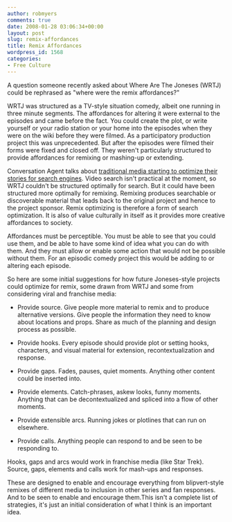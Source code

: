 ```yaml
---
author: robmyers
comments: true
date: 2008-01-28 03:06:34+00:00
layout: post
slug: remix-affordances
title: Remix Affordances
wordpress_id: 1568
categories:
- Free Culture
---
```


A question someone recently asked about Where Are The Joneses (WRTJ) could be rephrased as "where were the remix affordances?"  
  
WRTJ was structured as a TV-style situation comedy, albeit one running in three minute segments. The affordances for altering it were external to the episodes and came before the fact. You could create the plot, or write yourself or your radio station or your home into the episodes when they were on the wiki before they were filmed. As a participatory production project this was unprecedented. But after the episodes were filmed their forms were fixed and closed off. They weren't particularly structured to provide affordances for remixing or mashing-up or extending.  
  
Conversation Agent talks about [traditional media starting to optimize their stories for search engines](http://www.conversationagent.com/2008/01/the-role-of-the.html). Video search isn't practical at the moment, so WRTJ couldn't be structured optimally for search. But it could have been structured more optimally for remixing. Remixing produces searchable or discoverable material that leads back to the original project and hence to the project sponsor. Remix optimizing is therefore a form of search optimization. It is also of value culturally in itself as it provides more creative affordances to society.  
  
Affordances must be perceptible. You must be able to see that you could use them, and be able to have some kind of idea what you can do with them. And they must allow or enable some action that would not be possible without them. For an episodic comedy project this would be adding to or altering each episode.  
  
So here are some initial suggestions for how future Joneses-style projects could optimize for remix, some drawn from WRTJ and some from considering viral and franchise media:  


  

  * Provide source. Give people more material to remix and to produce alternative versions. Give people the information they need to know about locations and props. Share as much of the planning and design process as possible.
  

  * Provide hooks. Every episode should provide plot or setting hooks, characters, and visual material for extension, recontextualization and response.
  

  * Provide gaps. Fades, pauses, quiet moments. Anything other content could be inserted into.
  

  * Provide elements. Catch-phrases, askew looks, funny moments. Anything that can be decontextualized and spliced into a flow of other moments.
  

  * Provide extensible arcs. Running jokes or plotlines that can run on elsewhere.
  

  * Provide calls. Anything people can respond to and be seen to be responding to.
  
  
  
Hooks, gaps and arcs would work in franchise media (like Star Trek). Source, gaps, elements and calls work for mash-ups and responses.  
  
These are designed to enable and encourage everything from blipvert-style remixes of different media to inclusion in other series and fan responses. And to be seen to enable and encourage them.This isn't a complete list of strategies, it's just an initial consideration of what I think is an important idea.  



